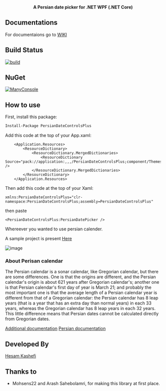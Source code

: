 <p align="center">
  <strong>A Persian date picker for .NET WPF (.NET Core)</strong>
</p>

## Documentations

For documentaions go to [WIKI](https://github.com/HesamKashefi/PersianDatePickerPlus/wiki)

## Build Status

[![build](https://github.com/HesamKashefi/PersianDatePickerPlus/actions/workflows/build.yml/badge.svg)](https://github.com/HesamKashefi/PersianDatePickerPlus/actions/workflows/build.yml)

## NuGet

<p>
  <a href="http://nuget.org/List/Packages/PersianDateControlsPlus">
  <img alt="ManyConsole" src="https://img.shields.io/nuget/v/PersianDateControlsPlus.svg">
  </a>

## How to use

First, install this package:

```ps
Install-Package PersianDateControlsPlus
```

Add this code at the top of your App.xaml:
```xaml
    <Application.Resources>
        <ResourceDictionary>
            <ResourceDictionary.MergedDictionaries>
                <ResourceDictionary Source="pack://application:,,,/PersianDateControlsPlus;component/Themes/PersianDateControlsPlus.Defaults.xaml" />
            </ResourceDictionary.MergedDictionaries>
        </ResourceDictionary>
    </Application.Resources>
```


Then add this code at the top of your Xaml:

```xaml
xmlns:PersianDateControlsPlus="clr-namespace:PersianDateControlsPlus;assembly=PersianDateControlsPlus"
```

then paste

```xaml
<PersianDateControlsPlus:PersianDatePicker />
```

Whereever you wanted to use persian calender.

A sample project is present [Here](https://github.com/HesamKashefi/PersianDatePickerPlus/tree/master/src/SampleProject)

![image](https://user-images.githubusercontent.com/22152065/60768601-01cced00-a0db-11e9-9a40-9affe9a160d5.png)

### About Perisan calendar

The Persian calendar is a sonar calendar, like Gregorian calendar, but there are some differences. One is that the origins are different, and the Persian calendar's origin is about 621 years after Gregorian calendar's; another one is that Persian calendar's first day of year is March 21; and probably the most important one is that the average length of a Persian calendar year is different from that of a Gregorian calendar: the Persian calendar has 8 leap years (that is a year that has an extra day than normal years) in each 33 years, whereas the Gregorian calendar has 8 leap years in each 32 years. This little difference means that Persian dates cannot be calculated directly from Gregorian dates.

[Additional documentation](https://www.codeproject.com/Articles/43521/PersianDate-and-Some-WPF-Controls-For-It)
[Persian documentation](https://www.dotnettips.info/newsarchive/details/10951)

## Developed By

[Hesam Kashefi](https://hesamkashefi.com)

 
## Thanks to

- Mohsens22 and Arash Sahebolamri, for making this library at first place.
